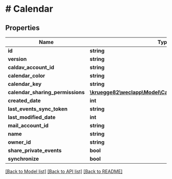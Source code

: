 # # Calendar

## Properties

Name | Type | Description | Notes
------------ | ------------- | ------------- | -------------
**id** | **string** |  | [optional]
**version** | **string** |  | [optional]
**caldav_account_id** | **string** |  | [optional]
**calendar_color** | **string** |  |
**calendar_key** | **string** |  | [optional]
**calendar_sharing_permissions** | [**\kruegge82\weclapp\Model\CalendarSharingPermissions[]**](CalendarSharingPermissions.md) |  | [optional]
**created_date** | **int** |  | [optional]
**last_events_sync_token** | **string** |  | [optional]
**last_modified_date** | **int** |  | [optional]
**mail_account_id** | **string** |  | [optional]
**name** | **string** |  |
**owner_id** | **string** |  | [optional]
**share_private_events** | **bool** |  | [optional]
**synchronize** | **bool** |  | [optional]

[[Back to Model list]](../../README.md#models) [[Back to API list]](../../README.md#endpoints) [[Back to README]](../../README.md)
